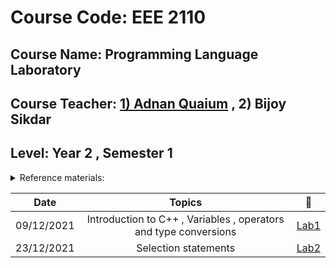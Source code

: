 
# Course Code: EEE 2110
## Course Name: Programming Language Laboratory
## Course Teacher: [**1) Adnan Quaium**](https://adnan.quaium.com/) , **2) Bijoy Sikdar**
## Level: Year 2 , Semester 1

<details><summary>
Reference materials:
</summary>

### a) [**Lab Manual**](https://github.com/Md-Sabbir-Ahmed/EEE2110/blob/main/EEE2110.pdf)
### b) **Books**
####  i) [Schaum's Outline of Programming with C++ by John Hubbard](https://github.com/Md-Sabbir-Ahmed/EEE2110/blob/main/schaums-outline-of-programming-with-c%2B%2B.pdf)
### c) **Videos**
####  1) [**Increment Decrement Operator**](https://www.youtube.com/watch?v=8Z36oRXVDgs) 
####  2) [**Leap Year**](https://www.youtube.com/watch?v=Ol3ialGySE4&t)

 </details>

|Date|Topics|:link:|
|:-----:|:------:|:-----:|
|09/12/2021|Introduction to C++ , Variables , operators and type conversions |[Lab1](https://github.com/Md-Sabbir-Ahmed/EEE2110/tree/main/LAB%2001)|
|23/12/2021|Selection statements|[Lab2](https://github.com/Md-Sabbir-Ahmed/EEE2110/tree/main/LAB%2002/Chapter%2003)|

